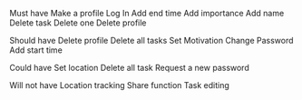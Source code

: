 

Must have
  Make a profile
  Log In
  Add end time
  Add importance
  Add name
  Delete task
  Delete one
  Delete profile
  
  

Should have
  Delete profile
  Delete all tasks
  Set Motivation
  Change Password
  Add start time
  

Could have
  Set location
  Delete all task
  Request a new password
  
Will not have
  Location tracking
  Share function
  Task editing
  
  



